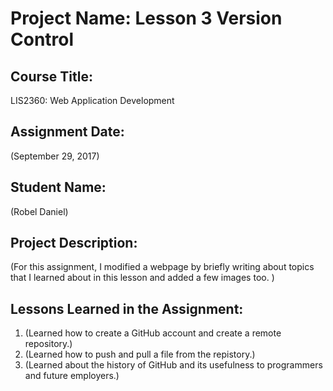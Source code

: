 # Project Name:  Lesson 3 Version Control


## Course Title:
LIS2360: Web Application Development

## Assignment Date:  
(September 29, 2017)

## Student Name:  
(Robel Daniel)

## Project Description:
(For this assignment, I modified a webpage by briefly writing about topics that I learned about in this lesson and added a few images too. )

## Lessons Learned in the Assignment:
1. (Learned how to create a GitHub account and create a remote repository.)
2. (Learned how to push and pull a file from the repistory.)
3. (Learned about the history of GitHub and its usefulness to programmers and future employers.)